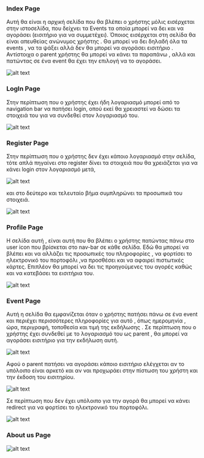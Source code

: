 ### Index Page
Αυτή θα είναι η αρχική σελίδα που θα βλέπει ο χρήστης μόλις εισέρχεται στην ιστοσελίδα, που δείχνει τα Events τα οποία μπορεί να δει και να αγοράσει (εισιτήριο για να συμμετέχει). Όποιος εισέρχεται στη σελίδα θα είναι απευθείας ανώνυμος χρήστης . Θα μπορεί να δει δηλαδή όλα τα events , να τα ψάξει αλλά δεν θα μπορεί να αγοράσει εισιτήριο . Αντίστοιχα ο parent χρήστης θα μπορεί να κάνει τα παραπάνω , αλλά και πατώντας σε ένα event θα έχει την επιλογή να το αγοράσει. 

![alt text](parent-index.png)

### LogIn Page
Στην περίπτωση που ο χρήστης έχει ήδη λογαριασμό μπορεί από το navigation bar να πατήσει login, οπού εκεί θα χρειαστεί να δώσει τα στοιχειά του για να συνδεθεί στον λογαριασμό του.

![alt text](parent-login.png)

### Register Page
Στην περίπτωση που ο χρήστης δεν έχει κάποιο λογαριασμό στην σελίδα, τότε απλά πηγαίνει στο register δίνει τα στοιχειά που θα χρειάζεται για να κάνει login στον λογαριασμό μετά, 

![alt text](parent-register-1.png)

και στο δεύτερο και τελευταίο βήμα συμπληρώνει τα προσωπικά του στοιχειά.

![alt text](parent-register-2.png)

### Profile Page
Η σελίδα αυτή , είναι αυτή που θα βλέπει ο χρήστης πατώντας πάνω στο user icon που βρίσκεται στο nav-bar σε κάθε σελίδα. Εδώ θα μπορεί να βλέπει και να αλλάζει τις προσωπικές του πληροφορίες , να φορτίσει το ηλεκτρονικό του πορτοφόλι ,να προσθέσει και να αφαιρεί πιστωτικές κάρτες. Επιπλέον θα μπορεί να δει τις προηγούμενες του αγορές καθώς και να κατεβάσει τα εισιτήρια του. 

![alt text](parent-profile.png)

### Event Page
Αυτή η σελίδα θα εμφανίζεται όταν ο χρήστης πατήσει πάνω σε ένα event και περιέχει περισσότερες πληροφορίες για αυτό , όπως ημερομηνία , ώρα, περιγραφή, τοποθεσία και τιμή της εκδήλωσης . Σε περίπτωση που ο χρήστης έχει συνδεθεί με το λογαριασμό του ως parent , θα μπορεί να αγοράσει εισιτήριο για την εκδήλωση αυτή. 

![alt text](parent-event-page-1.png)

Αφού ο parent πατήσει να αγοράσει κάποιο εισιτήριο ελέγχεται αν το υπόλοιπο είναι αρκετό και αν ναι προχωράει στην πίστωση του χρήστη και την έκδοση του εισιτηρίου.

![alt text](parent-event-page-2.png)

Σε περίπτωση που δεν έχει υπόλοιπο για την αγορά θα μπορεί να κάνει redirect για να φορτίσει το ηλεκτρονικό του πορτοφόλι.

![alt text](parent-event-page-3.png)

### About us Page
![alt text](parent-aboutus.png)

